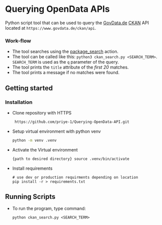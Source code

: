 # Querying OpenData APIs
Python script tool that can be used to query the [GovData.de](https://www.govdata.de/)  [CKAN](https://ckan.org/) API located at `https://www.govdata.de/ckan/api`.

### Work-flow
* The tool searches using the [package_search](https://docs.ckan.org/en/2.8/api/index.html#ckan.logic.action.get.package_search) action.
* The tool can be called like this: `python3 ckan_search.py <SEARCH_TERM>`. `SEARCH_TERM` is used as the `q` parameter of the query.
* The tool prints the `title` attribute of the *first 20* matches.
* The tool prints a message if no matches were found.

## Getting started   
### Installation

- Clone repository with HTTPS

    ```bash
     https://github.com/priye-1/Querying-OpenData-API.git
    ```

- Setup virtual environment with  python venv

    ```bash
    python -m venv .venv
    ```
- Activate the Virtual environment
    ```bash
    {path to desired directory} source .venv/bin/activate
    ```

- Install requirements

    ```terminal
    # use dev or production requirments depending on location
    pip install -r > requirements.txt
    ```

## Running Scripts
- To run the program, type command:

    ```terminal
    python ckan_search.py <SEARCH_TERM>
    ```
